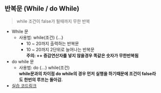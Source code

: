 ## 반복문 (While / do While)  
> while 조건이 false가 될때까지 무한 반복
* While 문  
  * 사용법: while(조건) {...}  
    * 10 ~ 20까지 출력하는 반복문  
    * 10 ~ 20까지 2단위로 늘어나는 반복문  
    **주의: ++ 증감연산자를 넣지 않을경우 똑같은 숫자가 무한반복됨**
* do while 문  
  * 사용법: do {...} while(조건)  
  **while문과의 차이점 do while의 경우 먼저 실행을 하기때문에 조건이 false라도 한번의 루프는 돌아감.**  
* [실습 코드링크](https://github.com/stemkorea7/javascript/blob/master/basic_javascript/chapter11/loops2.js)
